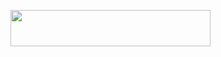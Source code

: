 <p align="left"><a href="https://heroku.com/deploy?template=https://github.com/deepaiims/caatttsfirrepiies"> <img src="https://img.shields.io/badge/Deploy%20To%20Heroku-purple?style=for-the-badge&logo=heroku" width="320" height="58.45"/></a></p>
